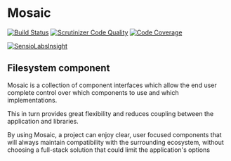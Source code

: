 # Mosaic

[![Build Status](https://travis-ci.org/Mosaic/Filesystem.svg?branch=master)](https://travis-ci.org/Mosaic/Filesystem)
[![Scrutinizer Code Quality](https://scrutinizer-ci.com/g/Mosaic/Filesystem/badges/quality-score.png?b=master)](https://scrutinizer-ci.com/g/Mosaic/Filesystem/?branch=master)
[![Code Coverage](https://scrutinizer-ci.com/g/Mosaic/Filesystem/badges/coverage.png?b=master)](https://scrutinizer-ci.com/g/Mosaic/Filesystem/?branch=master)

[![SensioLabsInsight](https://insight.sensiolabs.com/projects/d807424c-ae99-46c9-b834-dc21b68ebe50/big.png)](https://insight.sensiolabs.com/projects/d807424c-ae99-46c9-b834-dc21b68ebe50)

## Filesystem component

Mosaic is a collection of component interfaces which allow the end user complete control over which components to use and which implementations.

This in turn provides great flexibility and reduces coupling between the application and libraries.

By using Mosaic, a project can enjoy clear, user focused components that will always maintain compatibility with the surrounding ecosystem, without choosing a full-stack solution that could limit the application's options
